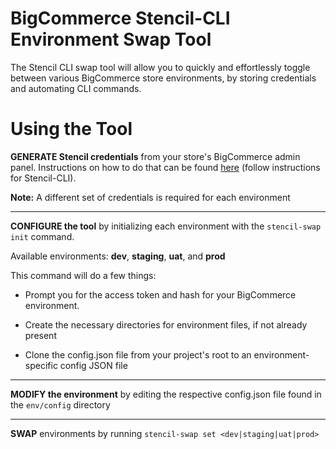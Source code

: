 # BigCommerce Stencil-CLI Environment Swap Tool 

The Stencil CLI swap tool will allow you to quickly and effortlessly toggle between various BigCommerce store environments, by storing credentials and automating CLI commands.  

# Using the Tool  

**GENERATE Stencil credentials** from your store's BigCommerce admin panel. Instructions on how to do that can be found [here](https://support.bigcommerce.com/s/article/Store-API-Accounts?language=en_US) (follow instructions for Stencil-CLI).

**Note:** A different set of credentials is required for each environment

  ---

**CONFIGURE the tool** by initializing each environment with the `stencil-swap init` command.

Available environments: **dev**, **staging**, **uat**, and **prod**

This command will do a few things:

- Prompt you for the access token and hash for your BigCommerce environment.

- Create the necessary directories for environment files, if not already present

- Clone the config.json file from your project's root to an environment-specific config JSON file

---  

**MODIFY the environment** by editing the respective config.json file found in the `env/config` directory

---  

**SWAP** environments by running `stencil-swap set <dev|staging|uat|prod>`